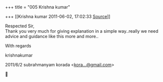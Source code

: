 +++
title = "005 Krishna kumar"

+++
[[Krishna kumar	2011-06-02, 17:02:33 [Source](https://groups.google.com/g/bvparishat/c/Pi3toz5MX1I)]]



Respected Sir,  
Thank you very much for giving explanation in a simple way..really we need advice and guidance like this more and more..  
  
With regards  
  
krishnakumar  
  
  
  

2011/6/2 subrahmanyam korada \<[kora...@gmail.com]()\>




